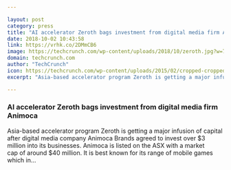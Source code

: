 ```yaml
---

layout: post
category: press
title: "AI accelerator Zeroth bags investment from digital media firm Animoca"
date: 2018-10-02 10:43:58
link: https://vrhk.co/2DMmCB6
image: https://techcrunch.com/wp-content/uploads/2018/10/zeroth.jpg?w=750
domain: techcrunch.com
author: "TechCrunch"
icon: https://techcrunch.com/wp-content/uploads/2015/02/cropped-cropped-favicon-gradient.png?w=180
excerpt: "Asia-based accelerator program Zeroth is getting a major infusion of capital after digital media company Animoca Brands agreed to invest over $3 million into its businesses. Animoca is listed on the ASX with a market cap of around $40 million. It is best known for its range of mobile games which in…"

---
```


### AI accelerator Zeroth bags investment from digital media firm Animoca

Asia-based accelerator program Zeroth is getting a major infusion of capital after digital media company Animoca Brands agreed to invest over $3 million into its businesses. Animoca is listed on the ASX with a market cap of around $40 million. It is best known for its range of mobile games which in…